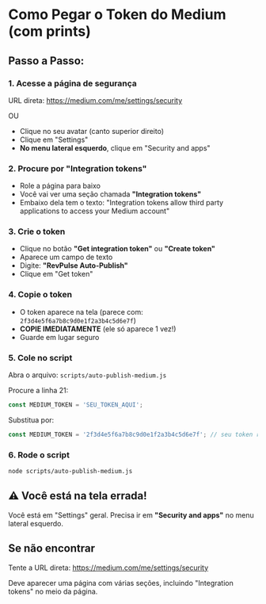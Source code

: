# Como Pegar o Token do Medium (com prints)

## Passo a Passo:

### 1. Acesse a página de segurança
URL direta: https://medium.com/me/settings/security

OU

- Clique no seu avatar (canto superior direito)
- Clique em "Settings"
- **No menu lateral esquerdo**, clique em "Security and apps"

### 2. Procure por "Integration tokens"
- Role a página para baixo
- Você vai ver uma seção chamada **"Integration tokens"**
- Embaixo dela tem o texto: "Integration tokens allow third party applications to access your Medium account"

### 3. Crie o token
- Clique no botão **"Get integration token"** ou **"Create token"**
- Aparece um campo de texto
- Digite: **"RevPulse Auto-Publish"**
- Clique em "Get token"

### 4. Copie o token
- O token aparece na tela (parece com: `2f3d4e5f6a7b8c9d0e1f2a3b4c5d6e7f`)
- **COPIE IMEDIATAMENTE** (ele só aparece 1 vez!)
- Guarde em lugar seguro

### 5. Cole no script
Abra o arquivo: `scripts/auto-publish-medium.js`

Procure a linha 21:
```javascript
const MEDIUM_TOKEN = 'SEU_TOKEN_AQUI';
```

Substitua por:
```javascript
const MEDIUM_TOKEN = '2f3d4e5f6a7b8c9d0e1f2a3b4c5d6e7f'; // seu token real
```

### 6. Rode o script
```bash
node scripts/auto-publish-medium.js
```

## ⚠️ Você está na tela errada!

Você está em "Settings" geral. Precisa ir em **"Security and apps"** no menu lateral esquerdo.

## Se não encontrar

Tente a URL direta: https://medium.com/me/settings/security

Deve aparecer uma página com várias seções, incluindo "Integration tokens" no meio da página.
